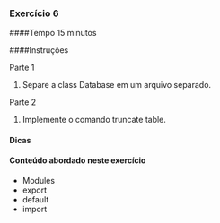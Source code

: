### Exercício 6

####Tempo
15 minutos

####Instruções

Parte 1

1. Separe a class Database em um arquivo separado.

Parte 2

1. Implemente o comando truncate table.

#### Dicas

#### Conteúdo abordado neste exercício

* Modules
* export
* default
* import